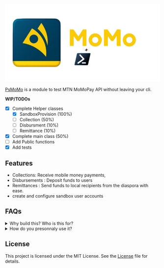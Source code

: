 [![repo_banner](./docs/images/momo_logo.png)](https://momodeveloper.mtn.com)

[PsMoMo](https://www.powershellgallery.com/packages/PsMoMo) is a module to test
MTN MoMoPay API without leaving your cli.

**WIP/TODOs**

- [x] Complete Helper classes
  - [x] SandboxProvision (100%)
  - [ ] Collection (50%)
  - [ ] Disbursment (10%)
  - [ ] Remittance (10%)
- [x] Complete main class (50%)
- [ ] Add Public functions
- [x] Add tests

## Features

- Collections: Receive mobile money payments,
- Disbursements : Deposit funds to users
- Remittances : Send funds to local recipients from the diaspora with ease.
- create and configure sandbox user accounts

## FAQs

<details>
  <summary>Why build this? Who is this for?</summary>

⤷ **Answer goes here**

- [ex](https://www.powershellgallery.com/packages/Pipeworks/1.9.9.4/Content/Get-Paid.ps1)
- Bar

`Explain important topic`

</details>

<details>
  <summary>How do you presonnaly use it?</summary>

⤷ **Answer goes here**

- Foo
- Bar

`Example`:

```js
function logSomething(something) {
  console.log("Something", something);
}
```

</details>

## License

This project is licensed under the MIT License. See the
[License](https://alainQtec.MIT-license.org) file for details.
